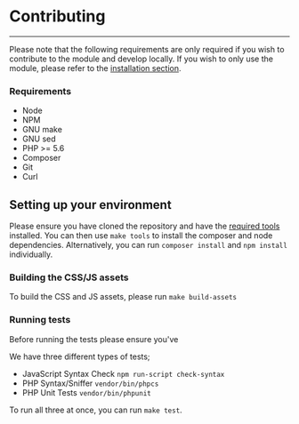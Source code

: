 # Contributing
---

Please note that the following requirements are only required if you wish to contribute to the module and develop locally. If you wish to only use the module, please refer to the [installation section](README.md#installation).

### Requirements
- Node
- NPM
- GNU make
- GNU sed
- PHP >= 5.6
- Composer
- Git
- Curl

## Setting up your environment
Please ensure you have cloned the repository and have the [required tools](#requirements) installed. You can then use `make tools` to install the composer and node dependencies. Alternatively, you can run `composer install` and `npm install` individually.

### Building the CSS/JS assets
To build the CSS and JS assets, please run `make build-assets`

### Running tests
Before running the tests please ensure you've 

We have three different types of tests;
- JavaScript Syntax Check `npm run-script check-syntax`
- PHP Syntax/Sniffer `vendor/bin/phpcs`
- PHP Unit Tests `vendor/bin/phpunit`

To run all three at once, you can run `make test`.